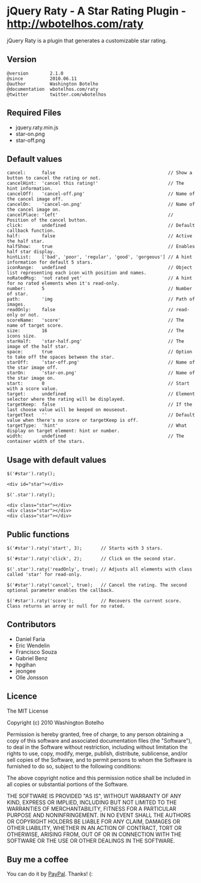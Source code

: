 # jQuery Raty - A Star Rating Plugin - http://wbotelhos.com/raty

jQuery Raty is a plugin that generates a customizable star rating.

## Version

	@version        2.1.0
	@since          2010.06.11
	@author         Washington Botelho
	@documentation  wbotelhos.com/raty
	@twitter        twitter.com/wbotelhos

## Required Files

+ jquery.raty.min.js
+ star-on.png
+ star-off.png

## Default values

	cancel:      false                                          // Show a button to cancel the rating or not.   
	cancelHint:  'cancel this rating!'                          // The hint information.
	cancelOff:   'cancel-off.png'                               // Name of the cancel image off.
	cancelOn:    'cancel-on.png'                                // Name of the cancel image on.
	cancelPlace: 'left'                                         // Position of the cancel button.
	click:       undefined                                      // Default callback function.
	half:        false                                          // Active the half star.
	halfShow:    true                                           // Enables half star display.
	hintList:    ['bad', 'poor', 'regular', 'good', 'gorgeous'] // A hint information for default 5 stars.
	iconRange:   undefined                                      // Object list representing each icon with position and names.
	noRatedMsg:  'not rated yet'                                // A hint for no rated elements when it's read-only.
	number:      5                                              // Number of star.
	path:        'img                                           // Path of images.
	readOnly:    false                                          // read-only or not.
	scoreName:   'score'                                        // The name of target score.
	size:        16                                             // The icons size.
	starHalf:    'star-half.png'                                // The image of the half star.
	space:       true                                           // Option to take off the spaces between the star.
	starOff:     'star-off.png'                                 // Name of the star image off.
	starOn:      'star-on.png'                                  // Name of the star image on.
	start:       0                                              // Start with a score value.
	target:      undefined                                      // Element selector where the rating will be displayed.
	targetKeep:  false                                          // If the last choose value will be keeped on mouseout.
	targetText   ''                                             // Default value when there's no score or targetKeep is off.
	targetType:  'hint'                                         // What display on target element: hint or number.
	width:       undefined                                      // The container width of the stars.

## Usage with default values

	$('#star').raty();

	<div id="star"></div>

	$('.star').raty();

	<div class="star"></div>
	<div class="star"></div>
	<div class="star"></div>

## Public functions

	$('#star').raty('start', 3);       // Starts with 3 stars.

	$('#star').raty('click', 2);       // Click on the second star.

	$('.star').raty('readOnly', true); // Adjusts all elements with class called 'star' for read-only.

	$('#star').raty('cancel', true);   // Cancel the rating. The second optional parameter enables the callback.

	$('#star').raty('score');          // Recovers the current score. Class returns an array or null for no rated.

## Contributors

+ Daniel Faria
+ Eric Wendelin
+ Francisco Souza
+ Gabriel Benz
+ hpgihan
+ jeongee
+ Olle Jonsson

## Licence

The MIT License

Copyright (c) 2010 Washington Botelho

Permission is hereby granted, free of charge, to any person obtaining a copy of this software and associated documentation files (the "Software"), to deal in the Software without restriction, including without limitation the rights to use, copy, modify, merge, publish, distribute, sublicense, and/or sell copies of the Software, and to permit persons to whom the Software is furnished to do so, subject to the following conditions:

The above copyright notice and this permission notice shall be included in all copies or substantial portions of the Software.

THE SOFTWARE IS PROVIDED "AS IS", WITHOUT WARRANTY OF ANY KIND, EXPRESS OR IMPLIED, INCLUDING BUT NOT LIMITED TO THE WARRANTIES OF MERCHANTABILITY, FITNESS FOR A PARTICULAR PURPOSE AND NONINFRINGEMENT. IN NO EVENT SHALL THE AUTHORS OR COPYRIGHT HOLDERS BE LIABLE FOR ANY CLAIM, DAMAGES OR OTHER LIABILITY, WHETHER IN AN ACTION OF CONTRACT, TORT OR OTHERWISE, ARISING FROM, OUT OF OR IN CONNECTION WITH THE SOFTWARE OR THE USE OR OTHER DEALINGS IN THE SOFTWARE.

## Buy me a coffee

You can do it by [PayPal](https://www.paypal.com/cgi-bin/webscr?cmd=_donations&business=X8HEP2878NDEG&item_name=jQuery%20Raty). Thanks! (:
